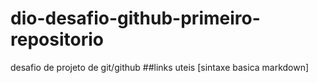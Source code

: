 # dio-desafio-github-primeiro-repositorio
desafio de projeto de git/github
##links uteis 
[sintaxe basica markdown]

